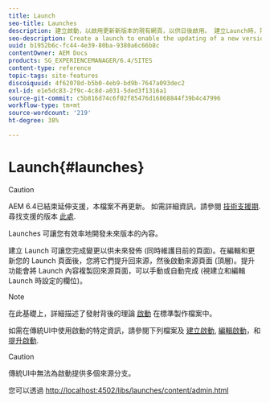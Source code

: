 ```yaml
---
title: Launch
seo-title: Launches
description: 建立啟動，以啟用更新新版本的現有網頁，以供日後啟用。 建立Launch時，需指定標題和來源頁面。
seo-description: Create a launch to enable the updating of a new version of existing web pages for future activation. When you create a Launch, you specify a title and the source page.
uuid: b1952b6c-fc44-4e39-80ba-9380a6c66b8c
contentOwner: AEM Docs
products: SG_EXPERIENCEMANAGER/6.4/SITES
content-type: reference
topic-tags: site-features
discoiquuid: 4f62078d-b5b0-4eb9-bd9b-7647a093dec2
exl-id: e1e5dc83-2f9c-4c8d-a031-5ded3f1316a1
source-git-commit: c5b816d74c6f02f85476d16868844f39b4c47996
workflow-type: tm+mt
source-wordcount: '219'
ht-degree: 38%

---
```


# Launch{#launches}

>[!CAUTION]
>
>AEM 6.4已結束延伸支援，本檔案不再更新。 如需詳細資訊，請參閱 [技術支援期](https://helpx.adobe.com//tw/support/programs/eol-matrix.html). 尋找支援的版本 [此處](https://experienceleague.adobe.com/docs/).

Launches 可讓您有效率地開發未來版本的內容。

建立 Launch 可讓您完成變更以供未來發佈 (同時維護目前的頁面)。在編輯和更新您的 Launch 頁面後，您將它們提升回來源，然後啟動來源頁面 (頂層)。提升功能會將 Launch 內容複製回來源頁面，可以手動或自動完成 (視建立和編輯 Launch 時設定的欄位)。

>[!NOTE]
>
>在此基礎上，詳細描述了發射背後的理論 [啟動](/help/sites-authoring/launches.md) 在標準製作檔案中。
>
>如需在傳統UI中使用啟動的特定資訊，請參閱下列檔案及 [建立啟動](/help/sites-classic-ui-authoring/classic-launches-creating.md), [編輯啟動](/help/sites-classic-ui-authoring/classic-launches-editing.md)，和 [提升啟動](/help/sites-classic-ui-authoring/classic-launches-promoting.md).

>[!CAUTION]
>
>傳統UI中無法為啟動提供多個來源分支。

您可以透過 [http://localhost:4502/libs/launches/content/admin.html](http://localhost:4502/libs/launches/content/admin.html)
